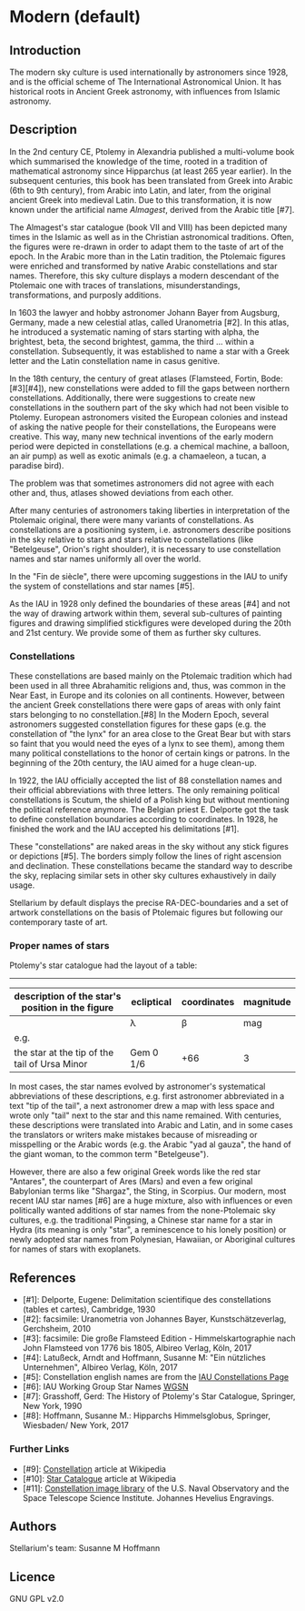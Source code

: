 # Modern (default)

## Introduction

The modern sky culture is used internationally by astronomers since 1928, and is the official scheme of The International Astronomical Union. It has historical roots in Ancient Greek astronomy, with influences from Islamic astronomy.

## Description

In the 2nd century CE, Ptolemy in Alexandria published a multi-volume book which summarised the knowledge of the time, rooted in a tradition of mathematical astronomy since Hipparchus (at least 265 year earlier). In the subsequent centuries, this book has been translated from Greek into Arabic (6th to 9th century), from Arabic into Latin, and later, from the original ancient Greek into medieval Latin. Due to this transformation, it is now known under the artificial name _Almagest_, derived from the Arabic title [#7].

The Almagest's star catalogue (book VII and VIII) has been depicted many times in the Islamic as well as in the Christian astronomical traditions. Often, the figures were re-drawn in order to adapt them to the taste of art of the epoch. In the Arabic more than in the Latin tradition, the Ptolemaic figures were enriched and transformed by native Arabic constellations and star names. Therefore, this sky culture displays a modern descendant of the Ptolemaic one with traces of translations, misunderstandings, transformations, and purposly additions.

In 1603 the lawyer and hobby astronomer Johann Bayer from Augsburg, Germany, made a new celestial atlas, called Uranometria [#2]. In this atlas, he introduced a systematic naming of stars starting with alpha, the brightest, beta, the second brightest, gamma, the third ... within a constellation. Subsequently, it was established to name a star with a Greek letter and the Latin constellation name in casus genitive.

In the 18th century, the century of great atlases (Flamsteed, Fortin, Bode: [#3][#4]), new constellations were added to fill the gaps between northern constellations. Additionally, there were suggestions to create new constellations in the southern part of the sky which had not been visible to Ptolemy. European astronomers visited the European colonies and instead of asking the native people for their constellations, the Europeans were creative. This way, many new technical inventions of the early modern period were depicted in constellations (e.g. a chemical machine, a balloon, an air pump) as well as exotic animals (e.g. a chamaeleon, a tucan, a paradise bird).

The problem was that sometimes astronomers did not agree with each other and, thus, atlases showed deviations from each other.

After many centuries of astronomers taking liberties in interpretation of the Ptolemaic original, there were many variants of constellations. As constellations are a positioning system, i.e. astronomers describe positions in the sky relative to stars and stars relative to constellations (like "Betelgeuse", Orion's right shoulder), it is necessary to use constellation names and star names uniformly all over the world.

In the "Fin de siècle", there were upcoming suggestions in the IAU to unify the system of constellations and star names [#5].

As the IAU in 1928 only defined the boundaries of these areas [#4] and not the way of drawing artwork within them, several sub-cultures of painting figures and drawing simplified stickfigures were developed during the 20th and 21st century. We provide some of them as further sky cultures.

### Constellations

These constellations are based mainly on the Ptolemaic tradition which had been used in all three Abrahamitic religions and, thus, was common in the Near East, in Europe and its colonies on all continents. However, between the ancient Greek constellations there were gaps of areas with only faint stars belonging to no constellation.[#8] In the Modern Epoch, several astronomers suggested constellation figures for these gaps (e.g. the constellation of "the lynx" for an area close to the Great Bear but with stars so faint that you would need the eyes of a lynx to see them), among them many political constellations to the honor of certain kings or patrons. In the beginning of the 20th century, the IAU aimed for a huge clean-up. 

In 1922, the IAU officially accepted the list of 88 constellation names and their official abbreviations with three letters. The only remaining political constellations is Scutum, the shield of a Polish king but without mentioning the political reference anymore. The Belgian priest E. Delporte got the task to define constellation boundaries according to coordinates. In 1928, he finished the work and the IAU accepted his delimitations [#1].

These "constellations" are naked areas in the sky without any stick figures or depictions [#5]. The borders simply follow the lines of right ascension and declination. These constellations became the standard way to describe the sky, replacing similar sets in other sky cultures exhaustively in daily usage.

Stellarium by default displays the precise RA-DEC-boundaries and a set of artwork constellations on the basis of Ptolemaic figures but following our contemporary taste of art.

### Proper names of stars

Ptolemy's star catalogue had the layout of a table: 

----------------------------
| description of the star's position in the figure | ecliptical | coordinates  | magnitude | 
|------|----|----|----|
|      |λ | β | mag | 
| e.g. | | | |
| the star at the tip of the tail of Ursa Minor | Gem 0 1/6 | +66 | 3 | 

In most cases, the star names evolved by astronomer's systematical abbreviations of these descriptions, e.g. first astronomer abbreviated in a text "tip of the tail", a next astronomer drew a map with less space and wrote only "tail" next to the star and this name remained. With centuries, these descriptions were translated into Arabic and Latin, and in some cases the translators or writers make mistakes because of misreading or misspelling or the Arabic words (e.g. the Arabic "yad al gauza", the hand of the giant woman, to the common term "Betelgeuse"). 

However, there are also a few original Greek words like the red star "Antares", the counterpart of Ares (Mars) and even a few original Babylonian terms like "Shargaz", the Sting, in Scorpius. Our modern, most recent IAU star names [#6] are a huge mixture, also with influences or even politically wanted additions of star names from the none-Ptolemaic sky cultures, e.g. the traditional Pingsing, a Chinese star name for a star in Hydra (its meaning is only "star", a reminescence to his lonely position) or newly adopted star names from Polynesian, Hawaiian, or Aboriginal cultures for names of stars with exoplanets. 

## References

 - [#1]: Delporte, Eugene: Delimitation scientifique des constellations (tables et cartes), Cambridge, 1930
 - [#2]: facsimile: Uranometria von Johannes Bayer, Kunstschätzeverlag, Gerchsheim, 2010 
 - [#3]: facsimile: Die große Flamsteed Edition - Himmelskartographie nach John Flamsteed von 1776 bis 1805, Albireo Verlag, Köln, 2017
 - [#4]: Latußeck, Arndt and Hoffmann, Susanne M: "Ein nützliches Unternehmen", Albireo Verlag, Köln, 2017
 - [#5]: Constellation english names are from the [IAU Constellations Page](https://www.iau.org/public/themes/constellations/)
 - [#6]: IAU Working Group Star Names [WGSN](https://www.iau.org/science/scientific_bodies/working_groups/280/)
 - [#7]: Grasshoff, Gerd: The History of Ptolemy's Star Catalogue, Springer, New York, 1990
 - [#8]: Hoffmann, Susanne M.: Hipparchs Himmelsglobus, Springer, Wiesbaden/ New York, 2017

### Further Links

 - [#9]: [Constellation](http://en.wikipedia.org/wiki/Constellation) article at Wikipedia
 - [#10]: [Star Catalogue](http://en.wikipedia.org/wiki/Star_catalogue) article at Wikipedia
 - [#11]: [Constellation image library](http://hubblesource.stsci.edu/sources/illustrations/constellations/) of the U.S. Naval Observatory and the Space Telescope Science Institute. Johannes Hevelius Engravings.

## Authors

Stellarium's team:
Susanne M Hoffmann 

## Licence

GNU GPL v2.0
